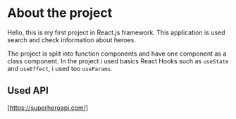 # About the project

Hello, this is my first project in React.js framework.
This application is used search and check information about heroes.

The project is split into function components and have one component as a class component.
In the project i used basics React Hooks such as `useState` and `useEffect`, i used too `useParams`.

## Used API

[https://superheroapi.com/]
